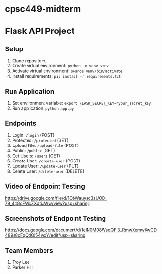 # cpsc449-midterm
# Flask API Project

## Setup

1. Clone repository.
2. Create virtual environment: `python -m venv venv`
3. Activate virtual environment: `source venv/bin/activate`
4. Install requirements: `pip install -r requirements.txt`

## Run Application

1. Set environment variable: `export FLASK_SECRET_KEY='your_secret_key'`
2. Run application: `python app.py`

## Endpoints

1. Login: `/login` (POST)
2. Protected: `/protected` (GET)
3. Upload File: `/upload-file` (POST)
4. Public: `/public` (GET)
5. Get Users: `/users` (GET)
6. Create User: `/create-user` (POST)
7. Update User: `/update-user` (PUT)
8. Delete User: `/delete-user` (DELETE)

## Video of Endpoint Testing
https://drive.google.com/file/d/1ObWauysc3sUOD-79_4dGcFWcZXdtjJWw/view?usp=sharing

## Screenshots of Endpoint Testing
https://docs.google.com/document/d/1eIN0M08WsqQFIB_RmwXemwKwCD489s8cFqQdQi54wxY/edit?usp=sharing

## Team Members

1. Troy Lee
2. Parker Hill
